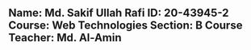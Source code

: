 Name: Md. Sakif Ullah Rafi
ID: 20-43945-2
Course: Web Technologies
Section: B
Course Teacher: Md. Al-Amin
-----------------------------------------------------------------
